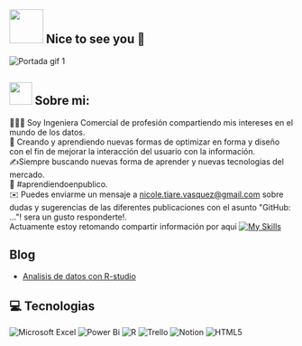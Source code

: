 
## <img src="https://media4.giphy.com/media/v1.Y2lkPTc5MGI3NjExaWtlN3N2b2NrMmlodXJ4aGk1aWR0aXoxcXJzMHE5bHI3ZG5kNmY4ZiZlcD12MV9pbnRlcm5hbF9naWZfYnlfaWQmY3Q9cw/TfSJ8TGlL0E9DzSSUF/giphy.webp"  width="60"/>  Nice to see you 👋 

![Portada gif 1](https://github.com/nicoletiarev/nicoletiarev/assets/74216289/76f71223-ecb1-43ef-96f4-27c6031e2003)

## <img src="https://media2.giphy.com/media/v1.Y2lkPTc5MGI3NjExN21vMndtYWgzd3l6eHh2bTBzYnJ0dmw2MTNkdHhkdmhobnp2a213YiZlcD12MV9pbnRlcm5hbF9naWZfYnlfaWQmY3Q9cw/gjrOAylhpZm3dLnO5J/giphy.webp"  width="40"/>  Sobre mi:  <br/>

👩🏻‍🎓 Soy Ingeniera Comercial de profesión compartiendo mis intereses en el mundo de los datos. <br/>
🎨 Creando  y aprendiendo  nuevas formas de optimizar en forma y diseño con el fin de mejorar la interacción del usuario con la información. <br/> 
✍️Siempre buscando nuevas forma de aprender y nuevas tecnologias del mercado. <br/>
🌱 #aprendiendoenpublico.<br/>
✉️ Puedes enviarme un mensaje a  nicole.tiare.vasquez@gmail.com sobre dudas y sugerencias de las diferentes publicaciones con el asunto "GitHub: ..."! sera un gusto responderte!.<br/>
Actuamente estoy retomando compartir información por aqui [![My Skills](https://skillicons.dev/icons?i=github)](https://github.dev)<br/>


 ## Blog

<!-- BLOG-POST-LIST:START -->
- [Analisis de datos con R-studio](https://data-analytics-utem.s3.amazonaws.com/index.html)


<!-- BLOG-POST-LIST:END -->

## 💻 Tecnologias
![Microsoft Excel](https://img.shields.io/badge/Microsoft_Excel-217346?style=for-the-badge&logo=microsoft-excel&logoColor=white)
![Power Bi](https://img.shields.io/badge/power_bi-F2C811?style=for-the-badge&logo=powerbi&logoColor=black)
![R](https://img.shields.io/badge/r-%23276DC3.svg?style=for-the-badge&logo=r&logoColor=white)
![Trello](https://img.shields.io/badge/Trello-%23026AA7.svg?style=for-the-badge&logo=Trello&logoColor=white)
![Notion](https://img.shields.io/badge/Notion-%23000000.svg?style=for-the-badge&logo=notion&logoColor=white)
![HTML5](https://img.shields.io/badge/html5-%23E34F26.svg?style=for-the-badge&logo=html5&logoColor=white)

<!-- mas etiquetas : https://github.com/Ileriayo/markdown-badges/blob/master/README.md-->
